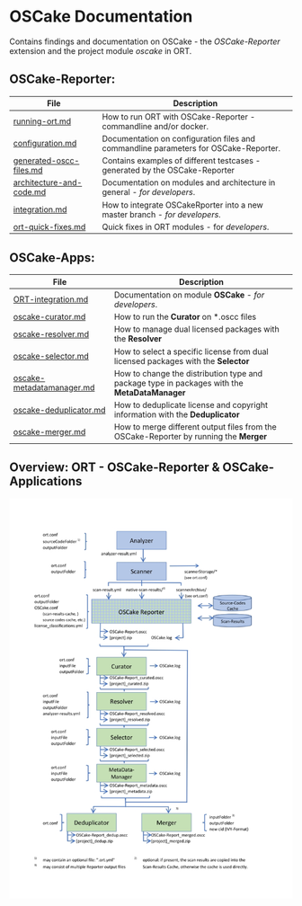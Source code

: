 # OSCake Documentation
Contains findings and documentation on OSCake - the *OSCake-Reporter* extension and the project module *oscake* in ORT.

## OSCake-Reporter:
| File          | Description                                                           |
| ------------------- | --------------------------------------------------------------------- |
| [running-ort.md] | How to run ORT with OSCake-Reporter - commandline and/or docker. |
| [configuration.md] | Documentation on configuration files and commandline parameters for OSCake-Reporter. |
| [generated-oscc-files.md] | Contains examples of different testcases - generated by the OSCake-Reporter |
| [architecture-and-code.md] | Documentation on modules and architecture in general - *for developers*. |
| [integration.md] | How to integrate OSCakeRporter into a new master branch - *for developers*. |
| [ort-quick-fixes.md] | Quick fixes in ORT modules  - for *developers*. |

## OSCake-Apps:
| File          | Description |
| ------------------- | --------------------------------------------------------------------- |
| [ORT-integration.md] | Documentation on module **OSCake** - *for developers*. |
| [oscake-curator.md] | How to run the **Curator** on \*.oscc files |
| [oscake-resolver.md] | How to manage dual licensed packages with the **Resolver**|
| [oscake-selector.md] | How to select a specific license from dual licensed packages with the **Selector**|
| [oscake-metadatamanager.md] | How to change the distribution type and package type in packages with the **MetaDataManager**|
| [oscake-deduplicator.md] | How to deduplicate license and copyright information with the **Deduplicator**|
| [oscake-merger.md] | How to merge different output files from the OSCake-Reporter by running the **Merger**|

[running-ort.md]: ./docs/running-ort.md
[configuration.md]: ./docs/configuration.md
[generated-oscc-files.md]: ./docs/generated-oscc-files.md
[oscake-curator.md]: ./docs/curations.md
[oscake-deduplicator.md]: ./docs/deduplicator.md
[oscake-merger.md]: ./docs/oscake-merger.md
[architecture-and-code.md]: ./docs/architecture-and-code.md
[integration.md]: ./docs/integration.md
[ort-quick-fixes.md]: ./docs/ort-quick-fixes.md
[oscake-resolver.md]: ./docs/oscake-resolver.md
[oscake-selector.md]: ./docs/oscake-selector.md
[oscake-metadatamanager.md]: ./docs/oscake-metadatamanager.md
[ORT-integration.md]: ./docs/ORT-integration.md


## Overview: ORT - OSCake-Reporter & OSCake-Applications
[overview]: ./docs/images/overview.jpg
![Overview][overview]
